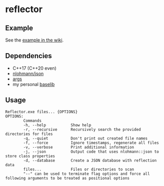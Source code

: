 # reflector

## Example

See the [example in the wiki](/ghassanpl/reflector/wiki/Example).

## Dependencies

* C++17 (C++20 even)
* [nlohmann/json](https://github.com/nlohmann/json/)
* [args](https://github.com/Taywee/args)
* my personal [baselib](https://github.com/ghassanpl/baselib)

## Usage

	Reflector.exe files... {OPTIONS}
	OPTIONS:
			Commands
			-h, --help           Show help
			-r, --recursive      Recursively search the provided directories for files
			-q, --quiet          Don't print out created file names
			-f, --force          Ignore timestamps, regenerate all files
			-v, --verbose        Print additional information
			-j, --json           Output code that uses nlohmann::json to store class properties
			-d, --database       Create a JSON database with reflection data
			files...             Files or directories to scan
			"--" can be used to terminate flag options and force all following arguments to be treated as positional options

